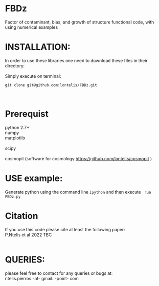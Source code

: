 # FBDz
Factor of contaminant, bias, and growth of structure functional code, with using numerical examples

# INSTALLATION: 
In order to use these libraries one need to download these files in their directory: <br />
<br />
Simply execute on terminal:
```
git clone git@github.com:lontelis/FBDz.git
```
<br />

# Prerequist
python 2.7+ <br/>
numpy <br/>
matplotlib <br/>  
scipy <br/>  
cosmopit (software for cosmology https://github.com/lontelis/cosmopit )  <br />

# USE example:  
Generate python using the command line 
```ipython``` 
and then execute
``` run FBDz.py```

# Citation
If you use this code please cite at least the following paper: <br />
P.Ntelis et al 2022 TBC <br />
<br />

# QUERIES:
please feel free to contact for any queries or bugs at: <br />
ntelis.pierros -at- gmail. -point- com
